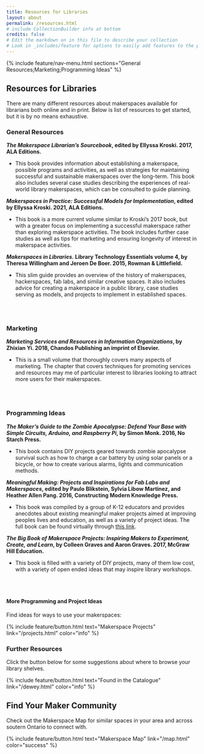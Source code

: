 ```yaml
---
title: Resources for Libraries
layout: about
permalink: /resources.html
# include CollectionBuilder info at bottom
credits: false
# Edit the markdown on in this file to describe your collection
# Look in _includes/feature for options to easily add features to the page
---
```


{% include feature/nav-menu.html sections="General Resources;Marketing;Programming Ideas" %}

## Resources for Libraries

There are many different resources about makerspaces available for librarians both online and in print. Below is list of resources to get started, but it is by no means exhaustive. 

### General Resources
__*The Makerspace Librarian’s Sourcebook*, edited by Ellyssa Kroski. 2017, ALA Editions.__
  - This book provides information about establishing a makerspace, possible programs and activities, as well as strategies for maintaining successful and sustainable makerspaces over the long-term. This book also includes several case studies describing the experiences of real-world library makerspaces, which can be consulted to guide planning. 

__*Makerspaces in Practice: Successful Models for Implementation*, edited by Ellyssa Kroski. 2021, ALA Editions.__
  - This book is a more current volume similar to Kroski’s 2017 book, but with a greater focus on implementing a successful makerspace rather than exploring makerspace activities. The book includes further case studies as well as tips for marketing and ensuring longevity of interest in makerspace activities. 

__*Makerspaces in Libraries.* Library Technology Essentials volume 4, by Theresa Willingham and Jeroen De Boer. 2015, Rowman & Littlefield.__ 
  - This slim guide provides an overview of the history of makerspaces, hackerspaces, fab labs, and similar creative spaces. It also includes advice for creating a makerspace in a public library, case studies serving as models, and projects to implement in established spaces.
<br>
<br>

### Marketing
__*Marketing Services and Resources in Information Organizations*, by Zhixian Yi. 2018, Chandos Publishing an imprint of Elsevier.__ 
  - This is a small volume that thoroughly covers many aspects of marketing. The chapter that covers techniques for promoting services and resources may me of particular interest to libraries looking to attract more users for their makerspaces.
<br>
<br>

### Programming Ideas
__*The Maker’s Guide to the Zombie Apocalypse: Defend Your Base with Simple Circuits, Arduino, and Raspberry Pi*, by Simon Monk. 2016, No Starch Press.__
  - This book contains DIY projects geared towards zombie apocalypse survival such as how to charge a car battery by using solar panels or a bicycle, or how to create various alarms, lights and communication methods.

__*Meaningful Making: Projects and Inspirations for Fab Labs and Makerspaces*, edited by Paulo Blikstein, Sylvia Libow Martinez, and Heather Allen Pang. 2016, Constructing Modern Knowledge Press.__
  - This book was compiled by a group of K-12 educators and provides anecdotes about existing meaningful maker projects aimed at improving peoples lives and education, as well as a variety of project ideas. The full book can be found virtually through [this link](https://fablearn.stanford.edu/fellows/sites/default/files/Blikstein_Martinez_Pang-Meaningful_Making_book.pdf).

__*The Big Book of Makerspace Projects: Inspiring Makers to Experiment, Create, and Learn*, by Colleen Graves and Aaron Graves. 2017, McGraw Hill Education.__
  - This book is filled with a variety of DIY projects, many of them low cost, with a variety of open ended ideas that may inspire library workshops. 
<br>
<br>

#### More Programming and Project Ideas
Find ideas for ways to use your makerspaces: 

{% include feature/button.html text="Makerspace Projects" link="/projects.html" color="info" %}

### Further Resources
Click the button below for some suggestions about where to browse your library shelves.

{% include feature/button.html text="Found in the Catalogue" link="/dewey.html" color="info" %}


## Find Your Maker Community

Check out the Makerspace Map for similar spaces in your area and across soutern Ontario to connect with.

{% include feature/button.html text="Makerspace Map" link="/map.html" color="success" %}